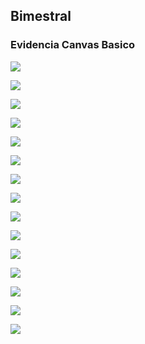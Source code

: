 ## Bimestral

### Evidencia Canvas Basico

![](img/e1.png)

![](img/e2.png)

![](img/e3.png)

![](img/e4.png)

![](img/e5.png)

![](img/e6.png)

![](img/e7.png)

![](img/e8.png)

![](img/e9.png)

![](img/e10.png)

![](img/e11.png)

![](img/e12.png)

![](img/e13.png)

![](img/e14.png)

![](img/e15.png)